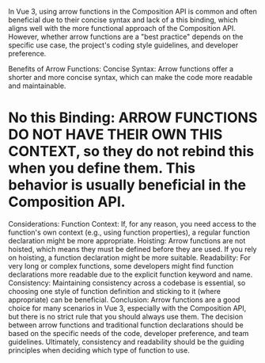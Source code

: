 In Vue 3, using arrow functions in the Composition API is common and often beneficial due to their concise syntax and lack of a this binding, which aligns well with the more functional approach of the Composition API. However, whether arrow functions are a "best practice" depends on the specific use case, the project's coding style guidelines, and developer preference.

Benefits of Arrow Functions:
Concise Syntax: Arrow functions offer a shorter and more concise syntax, which can make the code more readable and maintainable.
# No this Binding: ARROW FUNCTIONS DO NOT HAVE THEIR OWN THIS CONTEXT, so they do not rebind this when you define them. This behavior is usually beneficial in the Composition API.
Considerations:
Function Context: If, for any reason, you need access to the function's own context (e.g., using function properties), a regular function declaration might be more appropriate.
Hoisting: Arrow functions are not hoisted, which means they must be defined before they are used. If you rely on hoisting, a function declaration might be more suitable.
Readability: For very long or complex functions, some developers might find function declarations more readable due to the explicit function keyword and name.
Consistency: Maintaining consistency across a codebase is essential, so choosing one style of function definition and sticking to it (where appropriate) can be beneficial.
Conclusion:
Arrow functions are a good choice for many scenarios in Vue 3, especially with the Composition API, but there is no strict rule that you should always use them. The decision between arrow functions and traditional function declarations should be based on the specific needs of the code, developer preference, and team guidelines. Ultimately, consistency and readability should be the guiding principles when deciding which type of function to use.